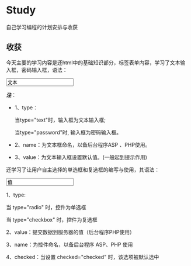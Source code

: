 # Study
自己学习编程的计划安排与收获
## 收获
今天主要的学习内容是还html中的基础知识部分，标签表单内容，学习了文本输入框，密码输入框，语法：

<form>

   <input type="text/password" name="名称" value="文本" />
   
</form>

***注***：
* 1、type：

   当type="text"时，输入框为文本输入框;

   当type="password"时, 输入框为密码输入框。

* 2、name：为文本框命名，以备后台程序ASP 、PHP使用。

* 3、value：为文本输入框设置默认值。(一般起到提示作用)

还学习了让用户自主选择的单选框和复选框的编写与使用，其语法：

<input   type="radio/checkbox"   value="值"    name="名称"   checked="checked"/>

1、type:

   当 type="radio" 时，控件为单选框

   当 type="checkbox" 时，控件为复选框

2、value：提交数据到服务器的值（后台程序PHP使用）

3、name：为控件命名，以备后台程序 ASP、PHP 使用

4、checked：当设置 checked="checked" 时，该选项被默认选中
